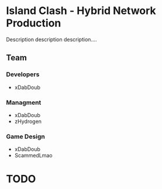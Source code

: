 # Island Clash - Hybrid Network Production
Description description description....

## Team
### Developers
- xDabDoub

### Managment
- xDabDoub
- zHydrogen

### Game Design
- xDabDoub
- ScammedLmao

# TODO
